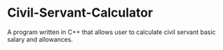 # Civil-Servant-Calculator
A program written in C++ that allows user to calculate civil servant basic salary and allowances.
